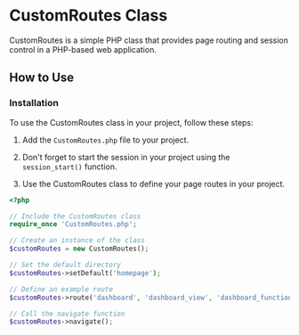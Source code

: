 # CustomRoutes Class

CustomRoutes is a simple PHP class that provides page routing and session control in a PHP-based web application.

## How to Use

### Installation

To use the CustomRoutes class in your project, follow these steps:

1. Add the `CustomRoutes.php` file to your project.

2. Don't forget to start the session in your project using the `session_start()` function.

3. Use the CustomRoutes class to define your page routes in your project.

```php
<?php

// Include the CustomRoutes class
require_once 'CustomRoutes.php';

// Create an instance of the class
$customRoutes = new CustomRoutes();

// Set the default directory
$customRoutes->setDefault('homepage');

// Define an example route
$customRoutes->route('dashboard', 'dashboard_view', 'dashboard_function', true);

// Call the navigate function
$customRoutes->navigate();
